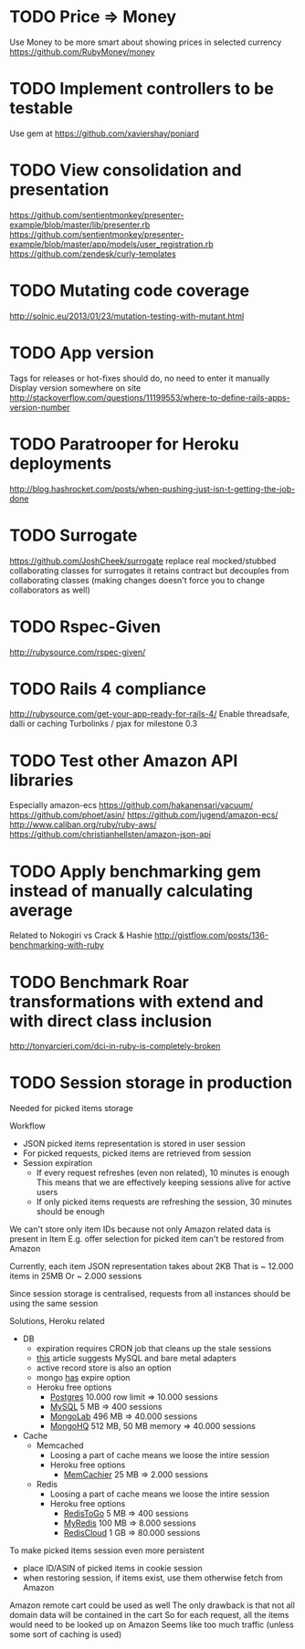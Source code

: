 # TODO Price => Money

Use Money to be more smart about showing prices in selected currency
https://github.com/RubyMoney/money

# TODO Implement controllers to be testable

Use gem at https://github.com/xaviershay/poniard

# TODO View consolidation and presentation

https://github.com/sentientmonkey/presenter-example/blob/master/lib/presenter.rb
https://github.com/sentientmonkey/presenter-example/blob/master/app/models/user_registration.rb
https://github.com/zendesk/curly-templates

# TODO Mutating code coverage

http://solnic.eu/2013/01/23/mutation-testing-with-mutant.html

# TODO App version

Tags for releases or hot-fixes should do, no need to enter it manually
Display version somewhere on site
http://stackoverflow.com/questions/11199553/where-to-define-rails-apps-version-number

# TODO Paratrooper for Heroku deployments

http://blog.hashrocket.com/posts/when-pushing-just-isn-t-getting-the-job-done

# TODO Surrogate

https://github.com/JoshCheek/surrogate
replace real mocked/stubbed collaborating classes for surrogates
it retains contract but decouples from collaborating classes
(making changes doesn't force you to change collaborators as well)

# TODO Rspec-Given

http://rubysource.com/rspec-given/

# TODO Rails 4 compliance

http://rubysource.com/get-your-app-ready-for-rails-4/
Enable threadsafe, dalli or caching
Turbolinks / pjax for milestone 0.3

# TODO Test other Amazon API libraries

Especially amazon-ecs
https://github.com/hakanensari/vacuum/
https://github.com/phoet/asin/
https://github.com/jugend/amazon-ecs/
http://www.caliban.org/ruby/ruby-aws/
https://github.com/christianhellsten/amazon-json-api

# TODO Apply benchmarking gem instead of manually calculating average

Related to Nokogiri vs Crack & Hashie
http://gistflow.com/posts/136-benchmarking-with-ruby

# TODO Benchmark Roar transformations with extend and with direct class inclusion

http://tonyarcieri.com/dci-in-ruby-is-completely-broken

# TODO Session storage in production

Needed for picked items storage

Workflow

* JSON picked items representation is stored in user session
* For picked requests, picked items are retrieved from session
* Session expiration
    * If every request refreshes (even non related), 10 minutes is enough
      This means that we are effectively keeping sessions alive for active users
    * If only picked items requests are refreshing the session, 30 minutes should be enough

We can't store only item IDs because not only Amazon related data is present in Item
E.g. offer selection for picked item can't be restored from Amazon

Currently, each item JSON representation takes about 2KB
That is ~ 12.000 items in 25MB
Or ~ 2.000 sessions

Since session storage is centralised, requests from all instances should be using the same session

Solutions, Heroku related

* DB
    * expiration requires CRON job that cleans up the stale sessions
    * [this](http://errtheblog.com/posts/22-sessions-n-such) article suggests MySQL and bare metal adapters
    * active record store is also an option
    * mongo [has](http://docs.mongodb.org/manual/tutorial/expire-data/) expire option
    * Heroku free options
        * [Postgres](https://addons.heroku.com/heroku-postgresql) 10.000 row limit => 10.000 sessions
        * [MySQL](https://addons.heroku.com/cleardb) 5 MB => 400 sessions
        * [MongoLab](https://addons.heroku.com/mongolab) 496 MB => 40.000 sessions
        * [MongoHQ](https://addons.heroku.com/mongohq) 512 MB, 50 MB memory => 40.000 sessions
* Cache
    * Memcached
        * Loosing a part of cache means we loose the intire session
        * Heroku free options
            * [MemCachier](https://addons.heroku.com/memcachier) 25 MB => 2.000 sessions
    * Redis
        * Loosing a part of cache means we loose the intire session
        * Heroku free options
            * [RedisToGo](https://addons.heroku.com/redistogo) 5 MB => 400 sessions
            * [MyRedis](https://addons.heroku.com/myredis) 100 MB => 8.000 sessions
            * [RedisCloud](https://addons.heroku.com/rediscloud) 1 GB => 80.000 sessions

To make picked items session even more persistent

* place ID/ASIN of picked items in cookie session
* when restoring session, if items exist, use them otherwise fetch from Amazon

Amazon remote cart could be used as well
The only drawback is that not all domain data will be contained in the cart
So for each request, all the items would need to be looked up on Amazon
Seems like too much traffic (unless some sort of caching is used)